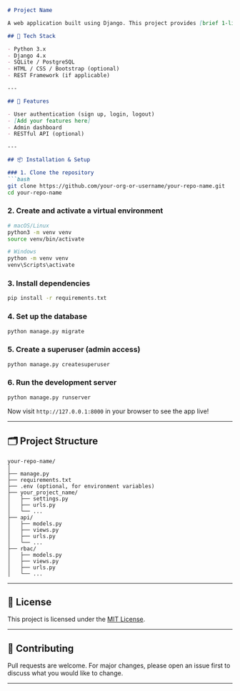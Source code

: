 
````markdown
# Project Name

A web application built using Django. This project provides [brief 1-liner summary — e.g., a platform to manage student records / a blog with user login / a REST API for task management].

## 🔧 Tech Stack

- Python 3.x
- Django 4.x
- SQLite / PostgreSQL
- HTML / CSS / Bootstrap (optional)
- REST Framework (if applicable)

---

## 🚀 Features

- User authentication (sign up, login, logout)
- [Add your features here]
- Admin dashboard
- RESTful API (optional)

---

## 📦 Installation & Setup

### 1. Clone the repository
```bash
git clone https://github.com/your-org-or-username/your-repo-name.git
cd your-repo-name
````

### 2. Create and activate a virtual environment

```bash
# macOS/Linux
python3 -m venv venv
source venv/bin/activate

# Windows
python -m venv venv
venv\Scripts\activate
```

### 3. Install dependencies

```bash
pip install -r requirements.txt
```

### 4. Set up the database

```bash
python manage.py migrate
```

### 5. Create a superuser (admin access)

```bash
python manage.py createsuperuser
```

### 6. Run the development server

```bash
python manage.py runserver
```

Now visit `http://127.0.0.1:8000` in your browser to see the app live!

---

## 🗂️ Project Structure

```
your-repo-name/
│
├── manage.py
├── requirements.txt
├── .env (optional, for environment variables)
├── your_project_name/
│   ├── settings.py
│   ├── urls.py
│   └── ...
├── api/
│   ├── models.py
│   ├── views.py
│   ├── urls.py
│   └── ...
├── rbac/
│   ├── models.py
│   ├── views.py
│   ├── urls.py
│   └── ...
```

---

## 📄 License

This project is licensed under the [MIT License](LICENSE).

---

## 🤝 Contributing

Pull requests are welcome. For major changes, please open an issue first to discuss what you would like to change.

---
```
